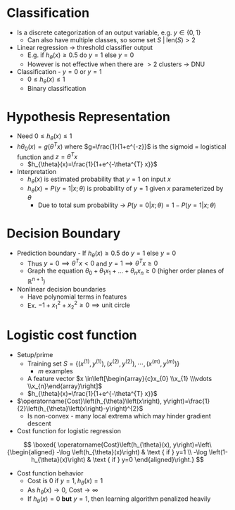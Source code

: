 # Classification

* Is a discrete categorization of an output variable, e.g. $y\in \{0,1\}$
  * Can also have multiple classes, so some set $S\;|\;\text{len}(S)>2$
* Linear regression -> threshold classifier output
  * E.g. if $h_\theta(x) \geq 0.5$ do $y=1$ else $y=0$
  * However is not effective when there are $>2$ clusters -> DNU
* Classification - $y=0$ or $y=1$
  * $0\leq h_\theta(x)\leq 1$
  * Binary classification

# Hypothesis Representation

* Need $0\leq h_\theta(x)\leq 1$
* $h\theta_0(x)=g(\theta^Tx)$ where $g=\frac{1}{1+e^{-z}}$ is the sigmoid = logistical function and $z=\theta^Tx$
  * $h_{\theta}(x)=\frac{1}{1+e^{-\theta^{T} x}}$
* Interpretation
  * $h_\theta(x)$ is estimated probability that $y=1$ on input $x$
  *  $h_\theta(x)=P(y=1|x;\theta)$ is probability of $y=1$ given $x$ parameterized by $\theta$
     *  Due to total sum probability -> $P(y=0|x;\theta)=1-P(y=1|x;\theta)$
  
# Decision Boundary

* Prediction boundary - If $h_\theta(x) \geq 0.5$ do $y=1$ else $y=0$
  * Thus $y=0\implies \theta^Tx < 0$ and $y=1\implies \theta^Tx\geq 0$
  * Graph the equation $\theta_0+\theta_1x_1+\ldots+\theta_nx_n\geq 0$ (higher order planes of $\mathbb{R}^{n+1}$)
* Nonlinear decision boundaries
  * Have polynomial terms in features
  * Ex. $-1+x_1^2+x_2^2\geq 0\implies \text{unit circle}$

# Logistic cost function

* Setup/prime
  * Training set $S=\left\{\left(x^{(1)}, y^{(1)}\right),\left(x^{(2)}, y^{(2)}\right), \cdots,\left(x^{(m)}, y^{(m)}\right)\right\}$
    * $m$ examples
  * A feature vector $x \in\left[\begin{array}{c}x_{0} \\x_{1} \\\vdots \\x_{n}\end{array}\right]$
  * $h_{\theta}(x)=\frac{1}{1+e^{-\theta^{T} x}}$
* $\operatorname{Cost}\left(h_{\theta}\left(x\right), y\right)=\frac{1}{2}\left(h_{\theta}\left(x\right)-y\right)^{2}$
  * Is non-convex - many local extrema which may hinder gradient descent
* Cost function for logistic regression

$$
\boxed{
\operatorname{Cost}\left(h_{\theta}(x), y\right)=\left\{\begin{aligned}
-\log \left(h_{\theta}(x)\right) & \text { if } y=1 \\
-\log \left(1-h_{\theta}(x)\right) & \text { if } y=0
\end{aligned}\right.}
$$

* Cost function behavior
  * Cost is 0 if $y=1,h_\theta(x)=1$
  * As $h_\theta(x)\to 0$, $\text{Cost}\to \infty$
  * If $h_\theta(x)=0$ **but** $y=1$, then learning algorithm penalized heavily